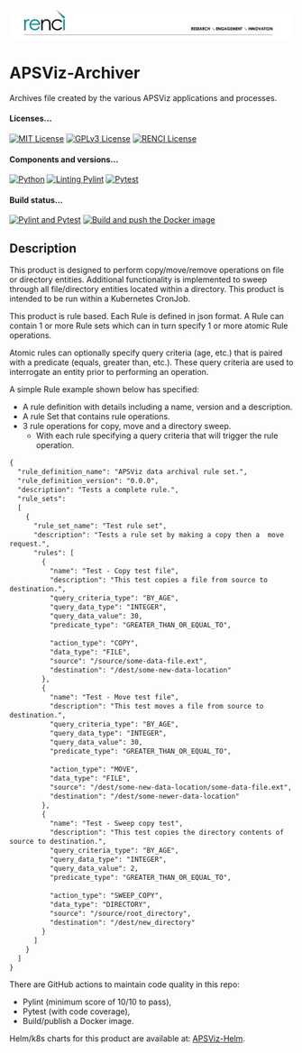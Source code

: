 <!--
SPDX-FileCopyrightText: 2022 Renaissance Computing Institute. All rights reserved.
SPDX-FileCopyrightText: 2023 Renaissance Computing Institute. All rights reserved.

SPDX-License-Identifier: GPL-3.0-or-later
SPDX-License-Identifier: LicenseRef-RENCI
SPDX-License-Identifier: MIT
-->

![image not found](renci-logo.png "RENCI")

# APSViz-Archiver
Archives file created by the various APSViz applications and processes.

#### Licenses...
[![MIT License](https://img.shields.io/badge/License-MIT-orange.svg)](https://github.com/RENCI/APSVIZ-Archiver/tree/master/LICENSE)
[![GPLv3 License](https://img.shields.io/badge/License-GPL%20v3-yellow.svg)](https://opensource.org/licenses/)
[![RENCI License](https://img.shields.io/badge/License-RENCI-blue.svg)](https://www.renci.org/)
#### Components and versions...
[![Python](https://img.shields.io/badge/Python-3.11.7-orange)](https://github.com/python/cpython)
[![Linting Pylint](https://img.shields.io/badge/Pylint-%203.0.3-yellow)](https://github.com/PyCQA/pylint)
[![Pytest](https://img.shields.io/badge/Pytest-%207.4.4-blue)](https://github.com/pytest-dev/pytest)
#### Build status...
[![Pylint and Pytest](https://github.com/RENCI/APSVIZ-Archiver/actions/workflows/pylint-pytest.yml/badge.svg)](https://github.com/RENCI/APSVIZ-Archiver/actions/workflows/pylint-pytest.yml)
[![Build and push the Docker image](https://github.com/RENCI/APSVIZ-Archiver/actions/workflows/image-push.yml/badge.svg)](https://github.com/RENCI/APSVIZ-Archiver/actions/workflows/image-push.yml)

## Description
This product is designed to perform copy/move/remove operations on file or directory entities. Additional functionality 
is implemented to sweep through all file/directory entities located within a directory. This product is intended to be run within a Kubernetes 
CronJob.

This product is rule based. Each Rule is defined in json format. A Rule can contain 1 or more Rule sets which can in turn specify 
1 or more atomic Rule operations. 
 
Atomic rules can optionally specify query criteria (age, etc.) that is paired with a predicate (equals, greater than, etc.). These query criteria
are used to interrogate an entity prior to performing an operation.

A simple Rule example shown below has specified:
 - A rule definition with details including a name, version and a description.
 - A rule Set that contains rule operations.
 - 3 rule operations for copy, move and a directory sweep.
   - With each rule specifying a query criteria that will trigger the rule operation.

```
{
  "rule_definition_name": "APSViz data archival rule set.",
  "rule_definition_version": "0.0.0",
  "description": "Tests a complete rule.",
  "rule_sets":
  [
    {
      "rule_set_name": "Test rule set",
      "description": "Tests a rule set by making a copy then a  move request.",
      "rules": [
        {
          "name": "Test - Copy test file",
          "description": "This test copies a file from source to destination.",
          "query_criteria_type": "BY_AGE",
          "query_data_type": "INTEGER",
          "query_data_value": 30,
          "predicate_type": "GREATER_THAN_OR_EQUAL_TO",

          "action_type": "COPY",
          "data_type": "FILE",
          "source": "/source/some-data-file.ext",
          "destination": "/dest/some-new-data-location"
        },
        {
          "name": "Test - Move test file",
          "description": "This test moves a file from source to destination.",
          "query_criteria_type": "BY_AGE",
          "query_data_type": "INTEGER",
          "query_data_value": 30,
          "predicate_type": "GREATER_THAN_OR_EQUAL_TO",

          "action_type": "MOVE",
          "data_type": "FILE",
          "source": "/dest/some-new-data-location/some-data-file.ext",
          "destination": "/dest/some-newer-data-location"
        },
        {         
          "name": "Test - Sweep copy test",
          "description": "This test copies the directory contents of source to destination.",
          "query_criteria_type": "BY_AGE",
          "query_data_type": "INTEGER",
          "query_data_value": 2,
          "predicate_type": "GREATER_THAN_OR_EQUAL_TO",

          "action_type": "SWEEP_COPY",
          "data_type": "DIRECTORY",
          "source": "/source/root_directory",
          "destination": "/dest/new_directory"
        }
      ]
    }
  ]
}
```

There are GitHub actions to maintain code quality in this repo:
 - Pylint (minimum score of 10/10 to pass),
 - Pytest (with code coverage),
 - Build/publish a Docker image.

Helm/k8s charts for this product are available at: [APSViz-Helm](https://github.com/RENCI/apsviz-helm/tree/main/apsviz-archiver).
